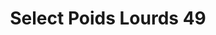 ---
title: "Select Poids Lourds 49"
url: /ecouflant/select-poids-lourds-49/
shop: réparation de voitures
---